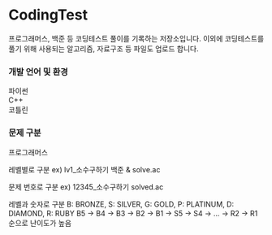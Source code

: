 # CodingTest
프로그래머스, 백준 등 코딩테스트 풀이를 기록하는 저장소입니다.
이외에 코딩테스트를 풀기 위해 사용되는 알고리즘, 자료구조 등 파일도 업로드 합니다.

### 개발 언어 및 환경

파이썬
<br/>
C++
<br/>
코틀린

### 문제 구분

프로그래머스

레벨별로 구분
ex) lv1_소수구하기
백준 & solve.ac

문제 번호로 구분
ex) 12345_소수구하기
solved.ac

레벨과 숫자로 구분
B: BRONZE, S: SILVER, G: GOLD, P: PLATINUM, D: DIAMOND, R: RUBY
B5 -> B4 -> B3 -> B2 -> B1 -> S5 -> S4 -> ... -> R2 -> R1 순으로 난이도가 높음
